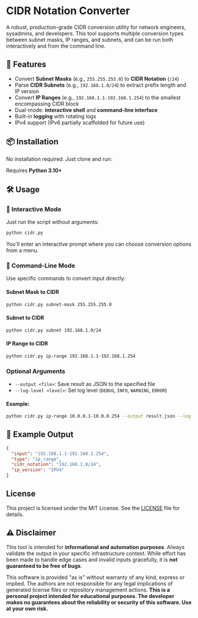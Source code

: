 # CIDR Notation Converter

A robust, production-grade CIDR conversion utility for network engineers, sysadmins, and developers. This tool supports multiple conversion types between subnet masks, IP ranges, and subnets, and can be run both interactively and from the command line.

## 🚀 Features

- Convert **Subnet Masks** (e.g., `255.255.255.0`) to **CIDR Notation** (`/24`)
- Parse **CIDR Subnets** (e.g., `192.168.1.0/24`) to extract prefix length and IP version
- Convert **IP Ranges** (e.g., `192.168.1.1-192.168.1.254`) to the smallest encompassing CIDR block
- Dual-mode: **interactive shell** and **command-line interface**
- Built-in **logging** with rotating logs
- IPv4 support (IPv6 partially scaffolded for future use)

## 📦 Installation

No installation required. Just clone and run:

Requires **Python 3.10+**

## 🛠️ Usage

### 🔹 Interactive Mode

Just run the script without arguments:

```bash
python cidr.py
```

You'll enter an interactive prompt where you can choose conversion options from a menu.

### 🔹 Command-Line Mode

Use specific commands to convert input directly:

#### Subnet Mask to CIDR

```bash
python cidr.py subnet-mask 255.255.255.0
```

#### Subnet to CIDR

```bash
python cidr.py subnet 192.168.1.0/24
```

#### IP Range to CIDR

```bash
python cidr.py ip-range 192.168.1.1-192.168.1.254
```

### Optional Arguments

* `--output <file>`: Save result as JSON to the specified file
* `--log-level <level>`: Set log level (`DEBUG`, `INFO`, `WARNING`, `ERROR`)

#### Example:

```bash
python cidr.py ip-range 10.0.0.1-10.0.0.254 --output result.json --log-level DEBUG
```

## 🧪 Example Output

```json
{
  "input": "192.168.1.1-192.168.1.254",
  "type": "ip_range",
  "cidr_notation": "192.168.1.0/24",
  "ip_version": "IPV4"
}
```

## License

This project is licensed under the MIT License. See the [LICENSE](../LICENSE) file for details.

## ⚠️ Disclaimer

This tool is intended for **informational and automation purposes**. Always validate the output in your specific infrastructure context. While effort has been made to handle edge cases and invalid inputs gracefully, it is **not guaranteed to be free of bugs**.

This software is provided "as is" without warranty of any kind, express or implied. The authors are not responsible for any legal implications of generated license files or repository management actions.  **This is a personal project intended for educational purposes. The developer makes no guarantees about the reliability or security of this software. Use at your own risk.**
